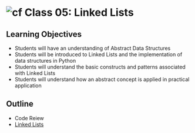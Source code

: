 # ![cf](http://i.imgur.com/7v5ASc8.png) Class 05: Linked Lists

## Learning Objectives
- Students will have an understanding of Abstract Data Structures
- Students will be introduced to Linked Lists and the implementation of data structures in Python
- Students will understand the basic constructs and patterns associated with Linked Lists
- Students will understand how an abstract concept is applied in practical application

## Outline
- Code Reiew
- [Linked Lists]

<!-- links -->
[Linked Lists]: ./notes/singly_linked_list.md

